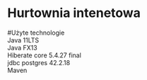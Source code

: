 # Hurtownia intenetowa

#Użyte technologie\
  Java 11LTS\
  Java FX13\
  Hiberate core 5.4.27 final\
  jdbc postgres 42.2.18\
  Maven
